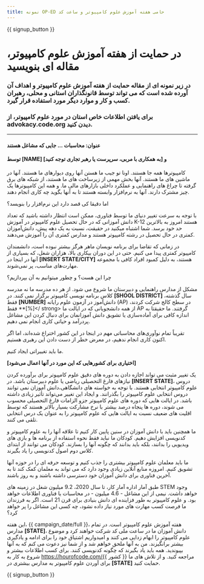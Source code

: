 ```yaml
---
title: نمونه OP-ED حامی هفته آموزش علوم کامپیوتر و ساعت کد
---
```


{{ signup_button }}

# در حمایت از هفته آموزش علوم کامپیوتر، مقاله ای بنویسید

### در زیر نمونه ای از مقاله حمایت از هفته آموزش علوم کامپیوتر و اهداف آن آورده شده است که می تواند توسط قانونگذاران استانی و محلی، رهبران کسب و کار و موارد دیگر مورد استفاده قرار گیرد.

### برای یافتن اطلاعات خاص استان در مورد علوم کامپیوتر،</a> از advokacy.code.org دیدن کنید.</h3> 

* * *

#### عنوان: محاسبات ... جایی که مشاغل هستند

#### توسط [NAME] و [به همکاری با مربی، سرپرست یا رهبر تجاری توجه کنید]

کامپیوترها همه جا هستند. اونا تو جیب ما هستن آنها روی دیوارهای ما هستند. آنها در ماشین های ما هستند. آنها بخش مهمی از زیرساخت های ما هستند، از شبکه های برق گرفته تا چراغ های راهنمایی و عملکرد داخلی بازارهای مالی ما. و همه این کامپیوترها یک چیز مشترک دارند. آنها به نرم‌افزار وابسته هستند تا به آنها بگوید چه کاری انجام دهند.

اما دقیقا کی قصد دارد این نرم‌افزار را بنویسد؟

با توجه به سرعت تغییر دنیای ما توسط فناوری، ممکن است انتظار داشته باشید که تعداد دانش آموزانی که در حال تحصیل علوم کامپیوتر در آموزش K-12 هستند امروز به بالاترین حد خود برسد. شما اشتباه ميکنيد در حقیقت، نسبت به یک دهه پیش، دانش‌آموزان کمتری در حال تحصیل در رشته کامپیوتر هستند و مدارس کمتری آن را آموزش می‌دهند.

در زمانی که تقاضا برای برنامه نویسان ماهر هرگز بیشتر نبوده است، دانشمندان کامپیوتر کمتری پیدا می کنیم. حتی در این دوران بیکاری بالا، هزاران شغل، که بسیاری از آنها در اینجا در **[INSERT STATE/CITY]** هستند، به دلیل کمبود افراد کافی با مجموعه مهارت‌های مناسب، پر نمی‌شوند.

چرا این هست؟ و چطور میتوانیم به آن بپردازیم؟

مشکل از مدارس راهنمایی و دبیرستان ما شروع می شود. از هر ده مدرسه ما نه مدرسه کلاس برنامه نویسی کامپیوتر برگزار نمی کنند. در **[SHOOL DISTRICT]** سال گذشته، فقط **[NUMBER]** دانش‌آموز در آزمون علوم رایانه (AP) در سطح کالج شرکت کردند، فقط **[%]</ strong> از همه دانشجویانی که در ایالت ما AP گرفتند. ما حقیقتا به اندازه کافی برای آماده‌سازی یا تشویق دانش آموزانمان برای دنبال کردن این مشاغل پردرآمد و حیاتی کاری انجام نمی دهیم.</p> 

تقریباً تمام نوآوری‌های محاسباتی مهم در اینجا در این کشور اختراع شده‌اند، اما اگر اکنون کاری انجام ندهیم، در معرض خطر از دست دادن این رهبری هستیم.

ما باید تغییراتی ایجاد کنیم.

**[اختیاری برای کشورهایی که این مورد در آنها اعمال می‌شود]**

یک تغییر مثبت می تواند اجازه دادن به دوره های دقیق علوم کامپیوتر برای برآورده کردن نیازهای فارغ التحصیلی ریاضی یا علوم دبیرستان باشد. در **[INSERT STATE]**، دروس علوم کامپیوتر انتخابی هستند. با توجه به خواسته های دانشگاهی،دانش آموزان نمی توانند دروس انتخابی علوم کامپیوتر را بگذرانند. و ایجاد این تغییر می‌تواند تأثیر زیادی داشته باشد. در ایالت هایی که دوره های علوم کامپیوتر جزو الزامات فارغ التحصیلی محسوب می شوند، دوره ها پنجاه درصد بیشتر با نرخ مشارکت بسیار بالاتر هستند که توسط اقلیت های ضعیف نسبت به ایالت هایی که علوم کامپیوتر را به عنوان یک درس انتخابی تلقی می کنند.

ما همچنین باید با دانش آموزان در سنین پایین کار کنیم تا علاقه آنها را به علوم کامپیوتر و کدنویسی افزایش دهیم. کودکان ما نباید فقط نحوه استفاده از برنامه ها و بازی های ویدیویی را بدانند، بلکه باید بدانند که چگونه آنها را بسازند. کودکان می توانند از ابتدای کلاس دوم اصول کدنویسی را یاد بگیرند.

ما باید معلمان علوم کامپیوتر بیشتری را جذب کنیم و توسعه حرفه ای را در حوزه آنها تشویق کنیم. امروزه منابع آنلاین زیادی وجود دارد که می تواند به معلمان کمک کند تا به آخرین فناوری برای دانش آموزان خود دسترسی داشته باشند و به روز باشند.

طبق آمار اداره آمار کار، تا سال 2020، 9.2 میلیون شغل در زمینه های STEM وجود خواهد داشت. نیمی از این مشاغل - 4.6 میلیون - در محاسبات یا فناوری اطلاعات خواهد بود. و علوم کامپیوتر به طور فزاینده ای دانش بنیادی برای قرن 21 است. اگر به فرزندان ما فرصت کسب مهارت های مورد نیاز داده نشود، چه کسی این مشاغل را پر خواهد کرد؟

این هفته، {{ campaign_date/full }}، هفته آموزش علوم کامپیوتر است. در تمام مدارس **[STATE]**، دانش آموزان ما در ساعت ملی کد شرکت خواهند کرد و موضوع علوم کامپیوتر را ابهام زدایی می کنند و امیدواریم اشتیاق خود را برای ادامه و یادگیری بیشتر برانگیزند. من به آنها ملحق خواهم شد و از شما نیز دعوت می کنم که به آنها بپیوندید. همه باید یاد بگیرند که چگونه کدنویسی کنند. برای کسب اطلاعات بیشتر و شروع به کار به https://hourofcode.com/{{ کشور }} مراجعه کنید. و از تلاش های ما برای آوردن علوم کامپیوتر به مدارس بیشتری در **[STATE]** حمایت کنید.

{{ signup_button }}